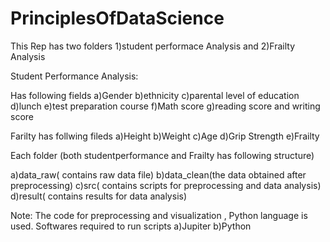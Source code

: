 # PrinciplesOfDataScience

This Rep has two folders 
1)student performace Analysis and 
2)Frailty Analysis

Student Performance Analysis:

Has following fields 
a)Gender b)ethnicity c)parental level of education d)lunch e)test preparation course f)Math score g)reading score and writing score

Farilty has follwing fileds
a)Height b)Weight c)Age d)Grip Strength e)Frailty

Each folder (both studentperformance and Frailty has following structure)

a)data_raw( contains raw data file)
b)data_clean(the data obtained after preprocessing)
c)src( contains scripts for preprocessing and data analysis)
d)result( contains results for data analysis)


Note: The code for preprocessing and visualization , Python language is used. 
Softwares required to run scripts
a)Jupiter
b)Python

